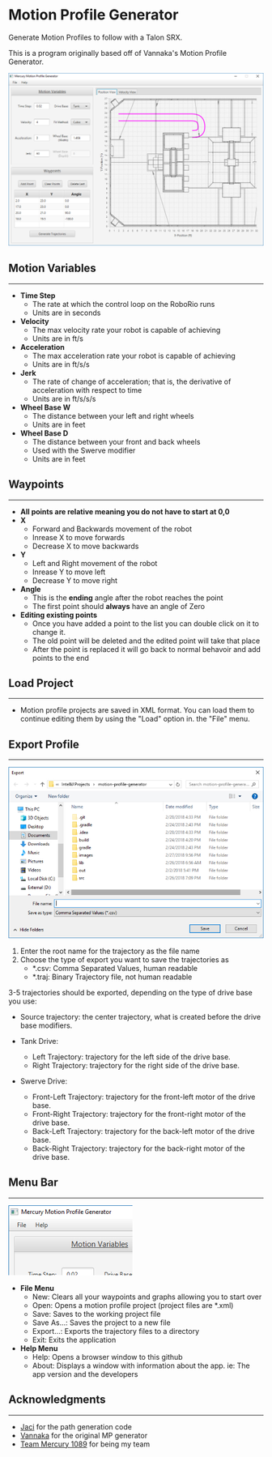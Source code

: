 # Motion Profile Generator
Generate Motion Profiles to follow with a Talon SRX.

This is a program originally based off of Vannaka's Motion Profile Generator.
 
![alt text][logo]

[logo]: https://github.com/Endoman123/motion-profile-generator/blob/master/images/motionwindow.jpg

## Motion Variables
---
- **Time Step**
	- The rate at which the control loop on the RoboRio runs
	- Units are in seconds
- **Velocity**
	- The max velocity rate your robot is capable of achieving
	- Units are in ft/s
- **Acceleration**
	- The max acceleration rate your robot is capable of achieving
	- Units are in ft/s/s
- **Jerk**
	- The rate of change of acceleration; that is, the derivative of acceleration with respect to time
	- Units are in ft/s/s/s
- **Wheel Base W**
	- The distance between your left and right wheels
	- Units are in feet
- **Wheel Base D**
	- The distance between your front and back wheels
	- Used with the Swerve modifier
	- Units are in feet
	
## Waypoints
---
- **All points are relative meaning you do not have to start at 0,0**
- **X**
	- Forward and Backwards movement of the robot
	- Inrease X to move forwards
	- Decrease X to move backwards
- **Y**
	- Left and Right movement of the robot
	- Inrease Y to move left
	- Decrease Y to move right
- **Angle**
	- This is the **ending** angle after the robot reaches the point
	- The first point should **always** have an angle of Zero
- **Editing existing points**
	- Once you have added a point to the list you can double click on it to change it. 
	- The old point will be deleted and the edited point will take that place
	- After the point is replaced it will go back to normal behavoir and add points to the end

## Load Project
---
- Motion profile projects are saved in XML format. 
You can load them to continue editing them by using the "Load" option in.
the "File" menu.
	
## Export Profile
---
 
![alt text][logo1]

[logo1]: https://github.com/Endoman123/motion-profile-generator/blob/master/images/exportprofile.jpg

1. Enter the root name for the trajectory as the file name
2. Choose the type of export you want to save the trajectories as
   - *.csv: Comma Separated Values, human readable
   - *.traj: Binary Trajectory file, not human readable

3-5 trajectories should be exported, depending on the type of drive base you use:
- Source trajectory: the center trajectory, what is created before the drive base modifiers.
- Tank Drive:
  - Left Trajectory: trajectory for the left side of the drive base.
  - Right Trajectory: trajectory for the right side of the drive base.
  
- Swerve Drive:
  - Front-Left Trajectory: trajectory for the front-left motor of the drive base.
  - Front-Right Trajectory: trajectory for the front-right motor of the drive base.
  - Back-Left Trajectory: trajectory for the back-left motor of the drive base.
  - Back-Right Trajectory: trajectory for the back-right motor of the drive base.

## Menu Bar
---

![alt text][logo2]

[logo2]: https://github.com/Endoman123/motion-profile-generator/blob/master/images/menubar.jpg

- **File Menu**
	- New: Clears all your waypoints and graphs allowing you to start over
	- Open: Opens a motion profile project (project files are *.xml)
	- Save: Saves to the working project file
	- Save As...: Saves the project to a new file
	- Export...: Exports the trajectory files to a directory
	- Exit: Exits the application
- **Help Menu**
	- Help: Opens a browser window to this github
	- About: Displays a window with information about the app. ie: The app version and the developers
		
## Acknowledgments
---

- [Jaci](https://github.com/JacisNonsense/Pathfinder) for the path generation code
- [Vannaka](https://github.com/vannaka/Motion_Profile_Generator) for the original MP generator
- [Team Mercury 1089](https://github.com/Mercury1089) for being my team